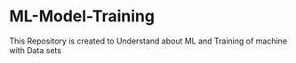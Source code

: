 # ML-Model-Training
This Repository is created to Understand about ML and Training of machine with Data sets
